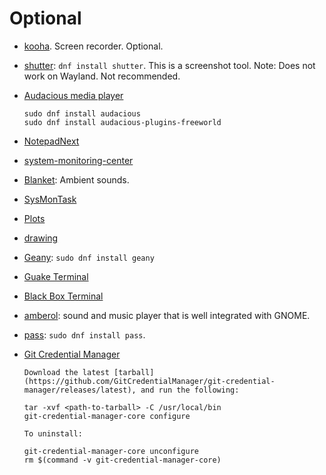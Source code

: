 # Optional

- [kooha](https://github.com/SeaDve/Kooha). Screen recorder. Optional.
- [shutter](https://shutter-project.org/): `dnf install shutter`. This is a screenshot tool. Note: Does not work on Wayland. Not recommended.
- [Audacious media player](https://audacious-media-player.org/)

    ```shell
    sudo dnf install audacious
    sudo dnf install audacious-plugins-freeworld
    ```

- [NotepadNext](https://github.com/dail8859/NotepadNext)
- [system-monitoring-center](https://github.com/hakandundar34coding/system-monitoring-center)
- [Blanket](https://github.com/rafaelmardojai/blanket): Ambient sounds.
- [SysMonTask](https://github.com/KrispyCamel4u/SysMonTask)
- [Plots](https://github.com/alexhuntley/Plots/)
- [drawing](https://github.com/maoschanz/drawing)
- [Geany](https://www.geany.org): `sudo dnf install geany`
- [Guake Terminal](https://github.com/Guake/guake)
- [Black Box Terminal](https://gitlab.gnome.org/raggesilver/blackbox)
- [amberol](https://gitlab.gnome.org/World/amberol): sound and music player that is well integrated with GNOME.
- [pass](https://www.passwordstore.org): `sudo dnf install pass`.
- [Git Credential Manager](https://github.com/GitCredentialManager/git-credential-manager/blob/main/docs/credstores.md)

  ```shell
  Download the latest [tarball](https://github.com/GitCredentialManager/git-credential-manager/releases/latest), and run the following:

  tar -xvf <path-to-tarball> -C /usr/local/bin
  git-credential-manager-core configure
  
  To uninstall:

  git-credential-manager-core unconfigure
  rm $(command -v git-credential-manager-core)
  ```
